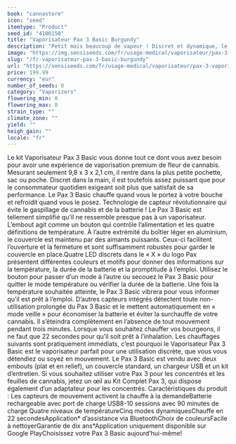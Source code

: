 ```yaml
---
book: "cannastore"
icon: "seed"
itemtype: "Product"
seed_id: "4100150"
title: "Vaporisateur Pax 3 Basic Burgundy"
description: "Petit mais beaucoup de vapeur ! Discret et dynamique, le Pax 3 Basic a tout pour vaporiser des fleurs de cannabis. ✔5 modes ✔Portable ✔ Intuitif"
image: "https://img.sensiseeds.com/fr/usage-medical/vaporisateur/pax-3-vaporisateur-basic-burgundy-image.png"
slug: "/fr-vaporisateur-pax-3-basic-burgundy"
url: "https://sensiseeds.com/fr/usage-medical/vaporisateur/pax-3-vaporisateur-basic-burgundy?a_aid=cannastore"
price: 199.99
currency: "eur"
number_of_seeds: 0
category: "Vaporizers"
flowering_min: 0
flowering_max: 0
strain_type: ""
climate_zone: ""
yield: ""
heigh_gain: ""
locale: "fr"
---
```

Le kit Vaporisateur Pax 3 Basic vous donne tout ce dont vous avez besoin pour avoir une expérience de vaporisation premium de fleur de cannabis. Mesurant seulement 9,8 x 3 x 2,1 cm, il rentre dans la plus petite pochette, sac ou poche. Discret dans la main, il est toutefois assez puissant que pour le consommateur quotidien exigeant soit plus que satisfait de sa performance. Le Pax 3 Basic chauffe quand vous le portez à votre bouche et refroidit quand vous le posez. Technologie de capteur révolutionnaire qui évite le gaspillage de cannabis et de la batterie ! Le Pax 3 Basic est tellement simplifié qu’il ne ressemble presque pas à un vaporisateur. L’embout agit comme un bouton qui contrôle l’alimentation et les quatre définitions de température. À l’autre extrémité du boîtier léger en aluminium, le couvercle est maintenu par des aimants puissants. Ceux-ci facilitent l’ouverture et la fermeture et sont suffisamment robustes pour garder le couvercle en place.Quatre LED discrets dans le « X » du logo Pax présentent différentes couleurs et motifs pour donner des informations sur la température, la durée de la batterie et la promptitude à l’emploi. Utilisez le bouton pour passer d’un mode à l’autre ou secouez le Pax 3 Basic pour quitter le mode température ou vérifier la durée de la batterie. Une fois la température souhaitée atteinte, le Pax 3 Basic vibrera pour vous informer qu’il est prêt à l’emploi. D’autres capteurs intégrés détectent toute non-utilisation prolongée du Pax 3 Basic et le mettent automatiquement en « mode veille » pour économiser la batterie et éviter la surchauffe de votre cannabis. Il s’éteindra complètement en l’absence de tout mouvement pendant trois minutes. Lorsque vous souhaitez chauffer vos bourgeons, il ne faut que 22 secondes pour qu’il soit prêt à l’inhalation. Les chauffages suivants sont pratiquement immédiats, c’est pourquoi le Vaporisateur Pax 3 Basic est le vaporisateur parfait pour une utilisation discrète, que vous vous détendiez ou soyez en mouvement. Le Pax 3 Basic est vendu avec deux embouts (plat et en relief), un couvercle standard, un chargeur USB et un kit d’entretien. Si vous souhaitez utiliser votre Pax 3 pour les concentrés et les feuilles de cannabis, jetez un œil au Kit Complet Pax 3, qui dispose également d’un adaptateur pour les concentrés. Caractéristiques du produit : Les capteurs de mouvement activent la chauffe à la demandeBatterie rechargeable avec port de charge USB8-10 sessions avec 90 minutes de charge Quatre niveaux de températureCinq modes dynamiquesChauffe en 22 secondesApplication* d’assistance via BluetoothChoix de couleursFacile à nettoyerGarantie de dix ans*Application uniquement disponible sur Google PlayChoisissez votre Pax 3 Basic aujourd’hui-même!
